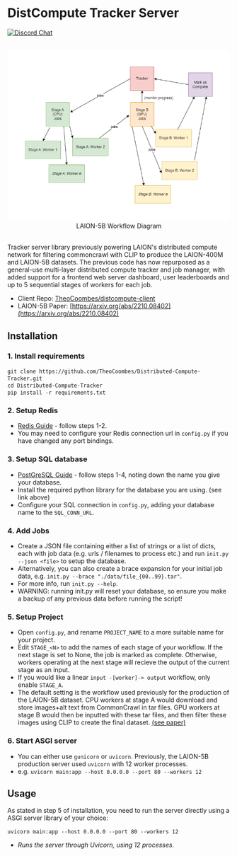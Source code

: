 # DistCompute Tracker Server
[![Discord Chat](https://img.shields.io/discord/823813159592001537?color=5865F2&logo=discord&logoColor=white)](https://discord.gg/nRt84U6WaF)

<p align="center">
    <br>
   <img src="https://raw.githubusercontent.com/TheoCoombes/Distributed-Compute-Tracker/main/cdn/example.png" width="550"/>
   <br>
   LAION-5B Workflow Diagram
   <br><br>
</p>

Tracker server library previously powering LAION's distributed compute network for filtering commoncrawl with CLIP to produce the LAION-400M and LAION-5B datasets. The previous code has now repurposed as a general-use multi-layer distributed compute tracker and job manager, with added support for a frontend web server dashboard, user leaderboards and up to 5 sequential stages of workers for each job.
* Client Repo: [TheoCoombes/distcompute-client](https://github.com/TheoCoombes/distcompute-client)
* LAION-5B Paper: [https://arxiv.org/abs/2210.08402](https://arxiv.org/abs/2210.08402)

## Installation
### 1. Install requirements
```
git clone https://github.com/TheoCoombes/Distributed-Compute-Tracker.git
cd Distributed-Compute-Tracker
pip install -r requirements.txt
```
### 2. Setup Redis
   - [Redis Guide](https://www.digitalocean.com/community/tutorials/how-to-install-and-secure-redis-on-ubuntu-20-04) - follow steps 1-2.
   - You may need to configure your Redis connection url in `config.py` if you have changed any port bindings.
### 3. Setup SQL database
   - [PostGreSQL Guide](https://www.digitalocean.com/community/tutorials/how-to-install-and-use-postgresql-on-ubuntu-20-04) - follow steps 1-4, noting down the name you give your database.
   - Install the required python library for the database you are using. (see link above)
   - Configure your SQL connection in `config.py`, adding your database name to the `SQL_CONN_URL`.
### 4. Add Jobs
   - Create a JSON file containing either a list of strings or a list of dicts, each with job data (e.g. urls / filenames to process etc.) and run `init.py --json <file>` to setup the database.
   - Alternatively, you can also create a brace expansion for your initial job data, e.g. `init.py --brace "./data/file_{00..99}.tar"`.
   - For more info, run `init.py --help`.
   - WARNING: running init.py will reset your database, so ensure you make a backup of any previous data before running the script!
### 5. Setup Project
   - Open `config.py`, and rename `PROJECT_NAME` to a more suitable name for your project.
   - Edit `STAGE_<N>` to add the names of each stage of your workflow. If the next stage is set to None, the job is marked as complete. Otherwise, workers operating at the next stage will recieve the output of the current stage as an input.
   - If you would like a linear `input -[worker]-> output` workflow, only enable `STAGE_A`.
   - The default setting is the workflow used previously for the production of the LAION-5B dataset. CPU workers at stage A would download and store images+alt text from CommonCrawl in tar files. GPU workers at stage B would then be inputted with these tar files, and then filter these images using CLIP to create the final dataset. [(see paper)](https://arxiv.org/abs/2210.08402)
### 6. Start ASGI server
   - You can either use `gunicorn` or `uvicorn`. Previously, the LAION-5B production server used `uvicorn` with 12 worker processes.
   - e.g. `uvicorn main:app --host 0.0.0.0 --port 80 --workers 12`

## Usage
As stated in step 5 of installation, you need to run the server directly using a ASGI server library of your choice:
```
uvicorn main:app --host 0.0.0.0 --port 80 --workers 12
```
- *Runs the server through Uvicorn, using 12 processes.*
